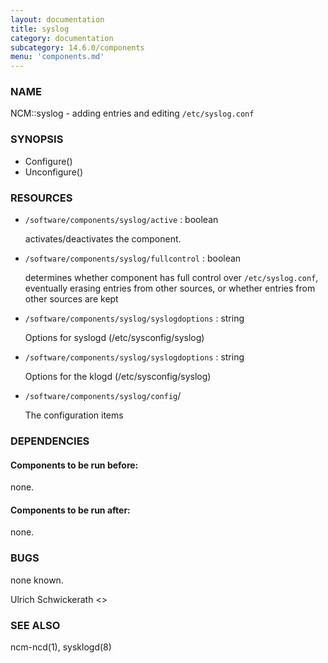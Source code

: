 ```yaml
---
layout: documentation
title: syslog
category: documentation
subcategory: 14.6.0/components
menu: 'components.md'
---
```

### NAME

NCM::syslog - adding entries and editing `/etc/syslog.conf`

### SYNOPSIS

- Configure()
- Unconfigure()

### RESOURCES

- `/software/components/syslog/active` : boolean

    activates/deactivates the component.

- `/software/components/syslog/fullcontrol` : boolean

    determines whether component has full control over `/etc/syslog.conf`, eventually erasing
    entries from other sources, or whether entries from other sources are kept

- `/software/components/syslog/syslogdoptions` : string

    Options for syslogd (/etc/sysconfig/syslog)

- `/software/components/syslog/syslogdoptions` : string

    Options for the klogd (/etc/sysconfig/syslog)

- `/software/components/syslog/config`/

    The configuration items

### DEPENDENCIES

#### Components to be run before:

none.

#### Components to be run after:

none.

### BUGS

none known.

Ulrich Schwickerath &lt;&gt;

### SEE ALSO

ncm-ncd(1), sysklogd(8)
